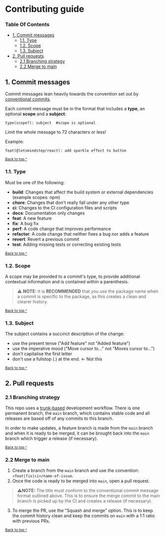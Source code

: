 # Contributing guide

### Table Of Contents

* [1. Commit messages](#1-commit-messages)
  * [1.1. Type](#11-type)
  * [1.2. Scope](#12-scope)
  * [1.3. Subject](#13-subject)
* [2. Pull requests](#2-pull-requests)
  * [2.1 Branching strategy](#21-branching-strategy)
  * [2.2 Merge to main](#22-merge-to-main)

## 1. Commit messages

Commit messages lean heavily towards the convention set out by [conventional commits][conventional-commits].

Each commit message must be in the format that includes a **type**, an optional **scope** and a **subject**:
```
type(scope?): subject  #scope is optional
```

Limit the whole message to 72 characters or less!

Example:

```
feat(@letsmindstep/react): add sparkle effect to button
```

<sup>[Back to top ^](#table-of-contents)</sup>

### 1.1. Type

Must be one of the following:

* **build**: Changes that affect the build system or external dependencies (example scopes: npm)
* **chore**: Changes that don't really fall under any other type
* **ci**: Changes to the CI configuration files and scripts
* **docs**: Documentation only changes
* **feat**: A new feature
* **fix**: A bug fix
* **perf**: A code change that improves performance
* **refactor**: A code change that neither fixes a bug nor adds a feature
* **revert**: Revert a previous commit
* **test**: Adding missing tests or correcting existing tests

<sup>[Back to top ^](#table-of-contents)</sup>

### 1.2. Scope

A scope may be provided to a commit's type, to provide additional contextual information and is contained within a parenthesis.

> ⚠️ **NOTE:** It is **RECOMMENDED** that you use the package name when a commit is specific to the package, as this creates a clean and clearer history.

<sup>[Back to top ^](#table-of-contents)</sup>

### 1.3. Subject

The subject contains a succinct description of the change:

* use the present tense ("Add feature" not "Added feature")
* use the imperative mood ("Move cursor to..." not "Moves cursor to...")
* don't capitalise the first letter
* don't use a fullstop (.) at the end. <- Not this

<sup>[Back to top ^](#table-of-contents)</sup>

## 2. Pull requests

### 2.1 Branching strategy

This repo uses a [trunk-based][trunk-based] development workflow. There is one permanent branch, the `main` branch, which contains stable code and all releases are based off of any commits to this branch.

In order to make updates, a feature branch is made from the `main` branch and when it is ready to be merged, it can be brought back into the `main` branch which trigger a release (if necessary).

<sup>[Back to top ^](#table-of-contents)</sup>

### 2.2 Merge to main

1. Create a branch from the `main` branch and use the convention: `<feat|fix|ci>/name-of-issue`.
2. Once the code is ready to be merged into `main`, open a pull request.

> ⚠️**NOTE:** The title must conform to the conventional commit message format outlined above. This is to ensure the merge commit to the main branch is picked up by the CI and creates a release (if necessary).

3. To merge the PR, use the "Squash and merge" option. This is to keep the commit history clean and keep the commits on `main` with a 1:1 ratio with previous PRs.

<sup>[Back to top ^](#table-of-contents)</sup>

[conventional-commits]: https://www.conventionalcommits.org
[trunk-based]: https://www.atlassian.com/continuous-delivery/continuous-integration/trunk-based-development
